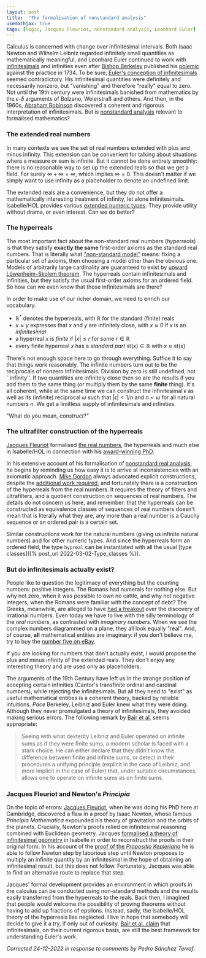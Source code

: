 ```yaml
---
layout: post
title:  "The formalisation of nonstandard analysis"
usemathjax: true 
tags: [logic, Jacques Fleuriot, nonstandard analysis, Leonhard Euler]
---
```


Calculus is concerned with change over infinitesimal intervals. Both Isaac Newton and Wilhelm Leibniz regarded infinitely small quantities as mathematically meaningful, and Leonhard Euler continued to work with 
[infinitesimals](https://plato.stanford.edu/entries/continuity/) and infinities even after [Bishop Berkeley](https://en.wikipedia.org/wiki/George_Berkeley) published his [polemic](https://en.wikipedia.org/wiki/The_Analyst) against the practice in 1734.
To be sure, [Euler's conception of infinitesimals](https://rdcu.be/cSXiN) seemed contradictory. His infinitesimal quantities were definitely and necessarily nonzero, but "vanishing" and therefore "really" equal to zero.
Not until the 19th century were infinitesimals banished from mathematics by the $\epsilon$-$\delta$ arguments of Bolzano, Weierstraß and others.
And then, in the 1960s, [Abraham Robinson](https://en.wikipedia.org/wiki/Abraham_Robinson) discovered a coherent and rigorous interpretation of infinitesimals.
But is [nonstandard analysis](https://en.wikipedia.org/wiki/Nonstandard_analysis) relevant to formalised mathematics?

### The extended real numbers

In many contexts we see the set of real numbers extended with plus and minus infinity.
This extension can be convenient for talking about situations where a measure or sum is infinite.
But it cannot be done entirely smoothly: there is no reasonable way to set up the extended reals so that we get a field.
For surely $\infty+\infty=\infty$, which implies $\infty=0$.
This doesn't matter if we simply want to use infinity as a placeholder to denote an undefined limit.

The extended reals are a convenience, but they do not offer a mathematically interesting treatment of infinity, let alone infinitesimals.
Isabelle/HOL provides various [extended numeric types](https://isabelle.in.tum.de/dist/library/HOL/HOL-Library/Extended_Real.html).
They provide utility without drama, or even interest.
Can we do better?

### The hyperreals

The most important fact about the non-standard real numbers (*hyperreals*) is that they satisfy **exactly the same** first-order axioms as the standard real numbers.
That is literally what ["non-standard model"](https://plato.stanford.edu/entries/model-theory) means: fixing a particular set of axioms, then choosing a model other than the obvious one.
Models of arbitrarily large cardinality are guaranteed to exist by [upward Löwenheim–Skolem theorem](https://en.wikipedia.org/wiki/Löwenheim–Skolem_theorem).
The hyperreals contain infinitesimals and infinities, but they satisfy the usual first-order axioms for an ordered field.
So how can we even know that those infinitesimals are there?

In order to make use of our richer domain, we need to enrich our vocabulary.

* $\mathbb{R}^*$ denotes the hyperreals, with $\mathbb{R}$ for the standard (finite) reals
* $x\approx y$ expresses that $x$ and $y$ are infinitely close, with $x\approx 0$ if $x$ is an *infinitesimal*
* a hyperreal $x$ is *finite* if $\lvert x \rvert\le r$ for some $r\in\mathbb{R}$
* every finite hyperreal $x$ has a *standard part* $\textrm{st}(x)\in\mathbb{R}$ with $x\approx\textrm{st}(x)$

There's not enough space here to go through everything. Suffice it to say that things work reasonably. The infinite numbers turn out to be the reciprocals of nonzero infinitesimals.
Division by zero is still undefined, not ``infinity''. If two quantities are infinitely close then so are the results if you add them to the same thing (or multiply them by the same **finite** thing). It's all coherent, while at the same time we can construct the infinitesimal $\epsilon$ as well as its (infinite) reciprocal $\omega$ such that $\lvert\epsilon\rvert<1/n$ and $n<\omega$ for all natural numbers $n$.
We get a limitless supply of infinitesimals and infinities.

"What do you mean, *construct*?"

### The ultrafilter construction of the hyperreals

[Jacques Fleuriot](https://homepages.inf.ed.ac.uk/jdf/) formalised
[the real numbers](https://rdcu.be/cRUFK), the hyperreals and much else in Isabelle/HOL in connection with his [award-winning PhD](https://www.amazon.com/Combination-Nonstandard-Application-Distinguished-Dissertations/dp/1852334665).

In his extensive account of his formalisation of
[nonstandard real analysis](https://dx.doi.org/10.1112/S1461157000000267),
he begins by reminding us how easy it is to arrive at inconsistencies with an axiomatic approach.
[Mike Gordon](https://www.cl.cam.ac.uk/archive/mjcg/) always advocated explicit constructions, despite the [additional work required](https://www.azquotes.com/quote/568414),
and fortunately there is a construction of the hyperreals from the real numbers.
It requires the theory of filters and ultrafilters, and a quotient construction on sequences of real numbers.
The details do not concern us here, and remember: that the hyperreals can be constructed as equivalence classes of sequences of real numbers doesn't mean that is literally what they are, any more than a real number is a Cauchy sequence or an ordered pair is a certain set.

Similar constructions work for the natural numbers (giving us infinite natural numbers) and for other numeric types.
And since the hyperreals form an ordered field, the type `hypreal` can be instantiated with all the usual [type classes]({% post_url 2022-03-02-Type_classes %}).


### But do infinitesimals actually exist?

People like to question the legitimacy of everything but the counting numbers: positive integers.
The Romans had numerals for nothing else.
But why not zero, when it was possible to own no cattle, and why not negative integers, 
when the Romans were familiar with the concept of debt?
The Greeks, meanwhile, are alleged to have [had a freakout](https://nrich.maths.org/articles/dangerous-ratio)
over the discovery of irrational numbers.
Even today we have to live with the silly terminology of the *real numbers*, as contrasted with *imaginary numbers*.
When we see the complex numbers diagrammed on a plane, they all look equally "real".
And, of course, **all** mathematical entities are imaginary:
if you don't believe me, try to buy the [number five on eBay](https://www.ebay.co.uk/sch/i.html?_nkw=number+five).

If you are looking for numbers that don't actually exist, I would propose the plus and minus infinity of the extended reals. 
They don't enjoy any interesting theory and are used only as placeholders.

The arguments of the 19th Century have left us in the strange position of accepting certain infinities (Cantor's transfinite ordinal and cardinal numbers), while rejecting the infinitesimals.
But all they need to "exist" as useful mathematical entities is a coherent theory, backed by reliable intuitions.
*Pace* Berkeley, Leibniz and Euler knew what they were doing.
Although they never promulgated a theory of infinitesimals, they avoided making serious errors. The following remark by [Bair et al.](https://rdcu.be/cSXiN) seems appropriate:

> Seeing with what dexterity Leibniz and Euler operated on inﬁnite sums as if they were ﬁnite sums, a modern scholar is faced with a stark choice. He can either declare that they didn’t know the difference between ﬁnite and inﬁnite sums, or detect in their procedures a unifying principle (explicit in the case of Leibniz, and more implicit in the case of Euler) that, under suitable circumstances, allows one to operate on inﬁnite sums as on ﬁnite sums.

### Jacques Fleuriot and Newton's *Principia*

On the topic of errors: [Jacques Fleuriot](https://homepages.inf.ed.ac.uk/jdf/), 
when he was doing his PhD here at Cambridge, discovered a flaw in a proof by Isaac Newton, whose famous *Principia Mathematica* expounded his theory of gravitation and the orbits of the planets.
Crucially, Newton's proofs relied on infinitesimal reasoning combined with Euclidean geometry.
Jacques [formalised a theory of infinitesimal geometry](https://rdcu.be/cM63n) in Isabelle in order to reconstruct the proofs in their original form.
In his account of the [proof of the *Propositio Kepleriana*](https://rdcu.be/cIK7a) he is able to follow Newton step by laborious step until Newton proposes to multiply an infinite quantity by an infinitesimal in the hope of obtaining an infinitesimal result, but this does not follow.
Fortunately, Jacques was able to find an alternative route to replace that step.

Jacques' formal development provides an environment in which proofs in the calculus can be conducted using non-standard methods and the results easily transferred from the hyperreals to the reals.
Back then, I imagined that people would welcome the possibility of proving theorems without having to add up fractions of epsilons.
Instead, sadly, the Isabelle/HOL theory of the hyperreals lies neglected.
I live in hope that somebody will decide to give it a try, if only out of curiosity.
[Bair et al. claim](https://rdcu.be/cSXiN) that infinitesimals, on their current rigorous basis, are still the best framework for understanding Euler's work.

*Corrected 24-12-2022 in response to comments by Pedro Sánchez Terraf.*
